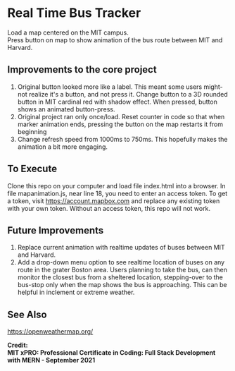 # Real Time Bus Tracker

Load a map centered on the MIT campus.  
Press button on map to show animation of the bus route between MIT and Harvard.  

## Improvements to the core project

1. Original button looked more like a label.  This meant some users might-not realize it's a button, and not press it.  Change button to a 3D rounded button in MIT cardinal red with shadow effect.  When pressed, button shows an animated button-press.
2. Original project ran only once/load.  Reset counter in code so that when marker animation ends, pressing the button on the map restarts it from beginning
3. Change refresh speed from 1000ms to 750ms.   This hopefully makes the animation a bit more engaging.

## To Execute

Clone this repo on your computer and load file index.html into a browser.
In file mapanimation.js, near line 18, you need to enter an access token.
To get a token, visit https://account.mapbox.com and replace any existing token with your own token.
Without an access token, this repo will not work.

## Future Improvements

1. Replace current animation with realtime updates of buses between MIT and Harvard.
2. Add a drop-down menu option to see realtime location of buses on any route in the grater Boston area.  Users planning to take the bus, can then monitor the closest bus from a sheltered location, stepping-over to the bus-stop only when the map shows the bus is approaching.  This can be helpful in inclement or extreme weather.

## See Also

<https://openweathermap.org/>

**Credit:  
MIT xPRO: Professional Certificate in Coding: Full Stack Development with MERN - September 2021**
